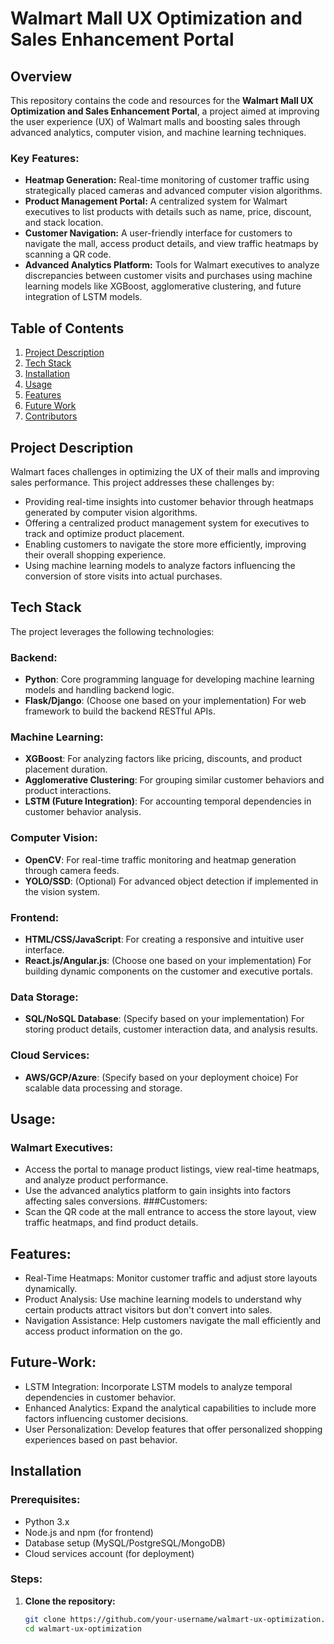 # Walmart Mall UX Optimization and Sales Enhancement Portal

## Overview

This repository contains the code and resources for the **Walmart Mall UX Optimization and Sales Enhancement Portal**, a project aimed at improving the user experience (UX) of Walmart malls and boosting sales through advanced analytics, computer vision, and machine learning techniques.

### Key Features:
- **Heatmap Generation:** Real-time monitoring of customer traffic using strategically placed cameras and advanced computer vision algorithms.
- **Product Management Portal:** A centralized system for Walmart executives to list products with details such as name, price, discount, and stack location.
- **Customer Navigation:** A user-friendly interface for customers to navigate the mall, access product details, and view traffic heatmaps by scanning a QR code.
- **Advanced Analytics Platform:** Tools for Walmart executives to analyze discrepancies between customer visits and purchases using machine learning models like XGBoost, agglomerative clustering, and future integration of LSTM models.

## Table of Contents

1. [Project Description](#project-description)
2. [Tech Stack](#tech-stack)
3. [Installation](#installation)
4. [Usage](#usage)
5. [Features](#features)
6. [Future Work](#future-work)
7. [Contributors](#Contributors)

## Project Description

Walmart faces challenges in optimizing the UX of their malls and improving sales performance. This project addresses these challenges by:
- Providing real-time insights into customer behavior through heatmaps generated by computer vision algorithms.
- Offering a centralized product management system for executives to track and optimize product placement.
- Enabling customers to navigate the store more efficiently, improving their overall shopping experience.
- Using machine learning models to analyze factors influencing the conversion of store visits into actual purchases.

## Tech Stack

The project leverages the following technologies:

### Backend:
- **Python**: Core programming language for developing machine learning models and handling backend logic.
- **Flask/Django**: (Choose one based on your implementation) For web framework to build the backend RESTful APIs.

### Machine Learning:
- **XGBoost**: For analyzing factors like pricing, discounts, and product placement duration.
- **Agglomerative Clustering**: For grouping similar customer behaviors and product interactions.
- **LSTM (Future Integration)**: For accounting temporal dependencies in customer behavior analysis.

### Computer Vision:
- **OpenCV**: For real-time traffic monitoring and heatmap generation through camera feeds.
- **YOLO/SSD**: (Optional) For advanced object detection if implemented in the vision system.

### Frontend:
- **HTML/CSS/JavaScript**: For creating a responsive and intuitive user interface.
- **React.js/Angular.js**: (Choose one based on your implementation) For building dynamic components on the customer and executive portals.

### Data Storage:
- **SQL/NoSQL Database**: (Specify based on your implementation) For storing product details, customer interaction data, and analysis results.

### Cloud Services:
- **AWS/GCP/Azure**: (Specify based on your deployment choice) For scalable data processing and storage.

## Usage:
### Walmart Executives:
- Access the portal to manage product listings, view real-time heatmaps, and analyze product performance.
- Use the advanced analytics platform to gain insights into factors affecting sales conversions.
###Customers:
- Scan the QR code at the mall entrance to access the store layout, view traffic heatmaps, and find product details.

## Features:
- Real-Time Heatmaps: Monitor customer traffic and adjust store layouts dynamically.
- Product Analysis: Use machine learning models to understand why certain products attract visitors but don't convert into sales.
- Navigation Assistance: Help customers navigate the mall efficiently and access product information on the go.

## Future-Work:
- LSTM Integration: Incorporate LSTM models to analyze temporal dependencies in customer behavior.
- Enhanced Analytics: Expand the analytical capabilities to include more factors influencing customer decisions.
- User Personalization: Develop features that offer personalized shopping experiences based on past behavior.

## Installation

### Prerequisites:
- Python 3.x
- Node.js and npm (for frontend)
- Database setup (MySQL/PostgreSQL/MongoDB)
- Cloud services account (for deployment)

### Steps:
1. **Clone the repository:**
   ```bash
   git clone https://github.com/your-username/walmart-ux-optimization.git
   cd walmart-ux-optimization
